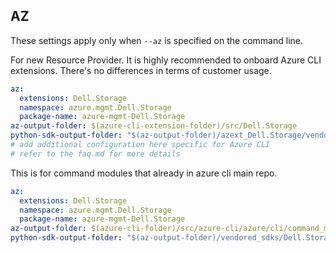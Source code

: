 ## AZ

These settings apply only when `--az` is specified on the command line.

For new Resource Provider. It is highly recommended to onboard Azure CLI extensions. There's no differences in terms of customer usage.

```yaml $(az) && $(target-mode) != 'core'
az:
  extensions: Dell.Storage
  namespace: azure.mgmt.Dell.Storage
  package-name: azure-mgmt-Dell.Storage
az-output-folder: $(azure-cli-extension-folder)/src/Dell.Storage
python-sdk-output-folder: "$(az-output-folder)/azext_Dell.Storage/vendored_sdks/Dell.Storage"
# add additional configuration here specific for Azure CLI
# refer to the faq.md for more details
```

This is for command modules that already in azure cli main repo.

```yaml $(az) && $(target-mode) == 'core'
az:
  extensions: Dell.Storage
  namespace: azure.mgmt.Dell.Storage
  package-name: azure-mgmt-Dell.Storage
az-output-folder: $(azure-cli-folder)/src/azure-cli/azure/cli/command_modules/Dell.Storage
python-sdk-output-folder: "$(az-output-folder)/vendored_sdks/Dell.Storage"
```